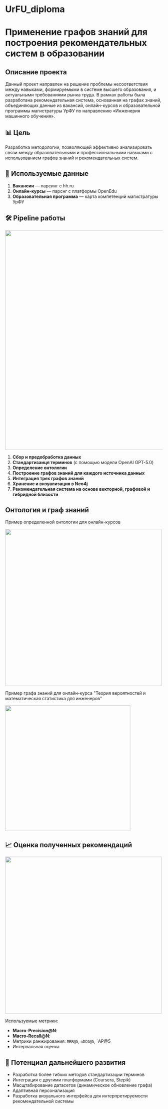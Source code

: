 # UrFU_diploma
# Применение графов знаний для построения рекомендательных систем в образовании

## Описание проекта
Данный проект направлен на решение проблемы несоответствия между навыками, формируемыми в системе высшего образования, и актуальными требованиями рынка труда. В рамках работы была разработана рекомендательная система, основанная на графах знаний, объединяющих данные из вакансий, онлайн-курсов и образовательной программы магистратуры УрФУ по направлению «Инженерия машинного обучения».

## 📊 Цель
Разработка методологии, позволяющей эффективно анализировать связи между образовательными и профессиональными навыками с использованием графов знаний и рекомендательных систем. 


## 🧩 Используемые данные
1. **Вакансии** — парсинг с hh.ru
2. **Онлайн-курсы** — парснг с платформы OpenEdu
3. **Образовательная программа** — карта компетенций магистратуры УрФУ

## 🛠️ Pipeline работы
<img src="https://github.com/user-attachments/assets/3acc975d-b5ed-4cd5-a39f-774189086d9f" width="700"/>

1. **Сбор и предобработка данных**  
2. **Стандартизаиця терминов** (с помощью модели OpenAI GPT-5.0)
3. **Определение онтологии**
4. **Построение графов знаний для каждого источника данных**
5. **Интеграция трех графов знаний**
6. **Хранение и визуализация в Neo4j**
7. **Рекомендательная система на основе векторной, графовой и  гибридной близости**

## Онтология и граф знаний
Пример определенной онтологии для онлайн-курсов

<img src="https://github.com/user-attachments/assets/6d7987ec-694d-44c5-a440-4b6b1b605b76" width="500"/>

Пример графа знаний для онлайн-курса "Теория вероятностей и математическая статистика для инженеров"

<img src="https://github.com/user-attachments/assets/1b1426bb-367d-440a-9c40-ce965dafb0eb" width="400"/>

## 📈 Оценка полученных рекомендаций
<img src="https://github.com/user-attachments/assets/07401839-1e8f-4028-aa55-8d79fee9faae" width="500"/>

Используемые метрики:
- **Macro-Precision@N**:
- **Macro-Recall@N**: 
- Метрики ранжирования: `MRR@5`, `nDCG@5`, `AP@5
- Интервальная оценка

## 📌 Потенциал дальнейшего развития
- Разработка более гибких методов стандартизации терминов
- Интеграция с другими платформами (Coursera, Stepik)
- Масщтабирование датасетов (динамическое обновление графа)
- Адаптивная персонализация
- Разработка визуального интерфейса для интерпретируемости рекомендательной системы
